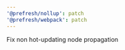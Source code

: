 ```yaml
---
'@prefresh/nollup': patch
'@prefresh/webpack': patch
---
```


Fix non hot-updating node propagation
